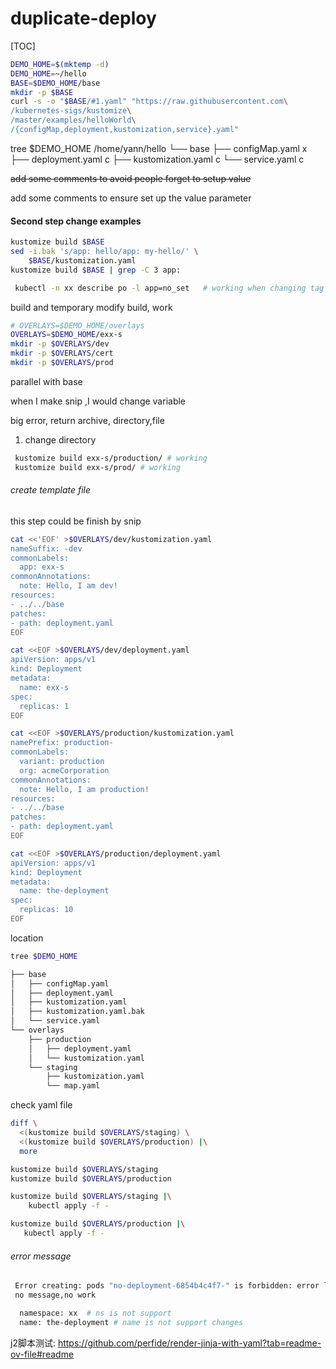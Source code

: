 # duplicate-deploy

[TOC]

~~~bash
DEMO_HOME=$(mktemp -d)
DEMO_HOME=~/hello
BASE=$DEMO_HOME/base
mkdir -p $BASE
curl -s -o "$BASE/#1.yaml" "https://raw.githubusercontent.com\
/kubernetes-sigs/kustomize\
/master/examples/helloWorld\
/{configMap,deployment,kustomization,service}.yaml"
~~~

tree $DEMO_HOME
/home/yann/hello
└── base
    ├── configMap.yaml  x
    ├── deployment.yaml  c
    ├── kustomization.yaml c
    └── service.yaml c

~~add some comments to avoid people forget to setup value~~

add some comments to ensure set up the value parameter



#### Second step change examples

~~~bash
kustomize build $BASE
sed -i.bak 's/app: hello/app: my-hello/' \
    $BASE/kustomization.yaml
kustomize build $BASE | grep -C 3 app:   

 kubectl -n xx describe po -l app=no_set   # working when changing tag and command
~~~

build and temporary modify build, work



~~~bash
# OVERLAYS=$DEMO_HOME/overlays
OVERLAYS=$DEMO_HOME/exx-s
mkdir -p $OVERLAYS/dev
mkdir -p $OVERLAYS/cert
mkdir -p $OVERLAYS/prod
~~~

parallel with base

when I make snip ,I would change variable 



big error, return archive, directory,file

1. change directory



~~~bash
 kustomize build exx-s/production/ # working
 kustomize build exx-s/prod/ # working
~~~





###### create template file

this step could be finish by snip

~~~bash
cat <<'EOF' >$OVERLAYS/dev/kustomization.yaml
nameSuffix: -dev
commonLabels:
  app: exx-s
commonAnnotations:
  note: Hello, I am dev!
resources:
- ../../base
patches:
- path: deployment.yaml
EOF
~~~



~~~bash
cat <<EOF >$OVERLAYS/dev/deployment.yaml
apiVersion: apps/v1
kind: Deployment
metadata:
  name: exx-s
spec:
  replicas: 1
EOF
~~~





~~~bash
cat <<EOF >$OVERLAYS/production/kustomization.yaml
namePrefix: production-
commonLabels:
  variant: production
  org: acmeCorporation
commonAnnotations:
  note: Hello, I am production!
resources:
- ../../base
patches:
- path: deployment.yaml
EOF
~~~



~~~bash
cat <<EOF >$OVERLAYS/production/deployment.yaml
apiVersion: apps/v1
kind: Deployment
metadata:
  name: the-deployment
spec:
  replicas: 10
EOF
~~~

location

~~~bash
tree $DEMO_HOME

├── base
│   ├── configMap.yaml
│   ├── deployment.yaml
│   ├── kustomization.yaml
│   ├── kustomization.yaml.bak
│   └── service.yaml
└── overlays
    ├── production
    │   ├── deployment.yaml
    │   └── kustomization.yaml
    └── staging
        ├── kustomization.yaml
        └── map.yaml

~~~



check yaml file

~~~bash
diff \
  <(kustomize build $OVERLAYS/staging) \
  <(kustomize build $OVERLAYS/production) |\
  more
~~~





~~~bash
kustomize build $OVERLAYS/staging
kustomize build $OVERLAYS/production

kustomize build $OVERLAYS/staging |\
    kubectl apply -f -

kustomize build $OVERLAYS/production |\
   kubectl apply -f -
~~~



###### error message

~~~bash
 Error creating: pods "no-deployment-6854b4c4f7-" is forbidden: error looking up service account xx/dev-xx-role: serviceaccount "dev-xx-role" not found
 no message,no work

  namespace: xx  # ns is not support
  name: the-deployment # name is not support changes
~~~


j2脚本测试:
https://github.com/perfide/render-jinja-with-yaml?tab=readme-ov-file#readme
